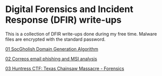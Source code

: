 # Digital Forensics and Incident Response (DFIR) write-ups
This is a collection of DFIR write-ups  done during my free time. Malware files are encrypted with the standard password. 

[01 SocGholish Domain Generation Algorithm](01-SocGholish/README.md)

[02 Correos email phishing and MSI analysis](02-PhishingCorreos/README.md)

[03 Huntress CTF: Texas Chainsaw Massacre - Forensics](03-HuntressCTF-TexasChainsawMassacre-Forensics/README.md)
